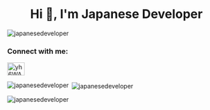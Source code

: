 <h1 align="center">Hi 👋, I'm Japanese Developer</h1>
<p align="left"> <img src="https://komarev.com/ghpvc/?username=japanesedeveloper&label=Profile%20views&color=0e75b6&style=flat" alt="japanesedeveloper" /> </p>

<h3 align="left">Connect with me:</h3>
<p align="left">
<a href="https://discord.gg/yh6WAKBTVB" target="blank"><img align="center" src="https://raw.githubusercontent.com/rahuldkjain/github-profile-readme-generator/master/src/images/icons/Social/discord.svg" alt="yh6WAKBTVB" height="30" width="40" /></a>
</p>

<p><img align="left" src="https://github-readme-stats.vercel.app/api/top-langs?username=japanesedeveloper&show_icons=true&locale=en&layout=compact" alt="japanesedeveloper" /></p>

<p>&nbsp;<img align="center" src="https://github-readme-stats.vercel.app/api?username=japanesedeveloper&show_icons=true&locale=en" alt="japanesedeveloper" /></p>

<p><img align="center" src="https://github-readme-streak-stats.herokuapp.com/?user=japanesedeveloper&" alt="japanesedeveloper" /></p>
